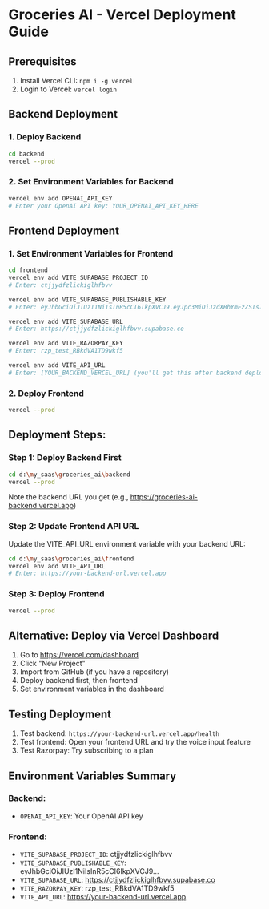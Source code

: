 # Groceries AI - Vercel Deployment Guide

## Prerequisites
1. Install Vercel CLI: `npm i -g vercel`
2. Login to Vercel: `vercel login`

## Backend Deployment

### 1. Deploy Backend
```bash
cd backend
vercel --prod
```

### 2. Set Environment Variables for Backend
```bash
vercel env add OPENAI_API_KEY
# Enter your OpenAI API key: YOUR_OPENAI_API_KEY_HERE
```

## Frontend Deployment

### 1. Set Environment Variables for Frontend
```bash
cd frontend
vercel env add VITE_SUPABASE_PROJECT_ID
# Enter: ctjjydfzlickiglhfbvv

vercel env add VITE_SUPABASE_PUBLISHABLE_KEY
# Enter: eyJhbGciOiJIUzI1NiIsInR5cCI6IkpXVCJ9.eyJpc3MiOiJzdXBhYmFzZSIsInJlZiI6ImN0amp5ZGZ6bGlja2lnbGhmYnZ2Iiwicm9sZSI6ImFub24iLCJpYXQiOjE3NTY1NDYyNTcsImV4cCI6MjA3MjEyMjI1N30.6hn93NsXLsI2-X1VpXalOOEGyzpMQRdp3Sgi4tDUoT8

vercel env add VITE_SUPABASE_URL
# Enter: https://ctjjydfzlickiglhfbvv.supabase.co

vercel env add VITE_RAZORPAY_KEY
# Enter: rzp_test_RBkdVA1TD9wkf5

vercel env add VITE_API_URL
# Enter: [YOUR_BACKEND_VERCEL_URL] (you'll get this after backend deployment)
```

### 2. Deploy Frontend
```bash
vercel --prod
```

## Deployment Steps:

### Step 1: Deploy Backend First
```bash
cd d:\my_saas\groceries_ai\backend
vercel --prod
```
Note the backend URL you get (e.g., https://groceries-ai-backend.vercel.app)

### Step 2: Update Frontend API URL
Update the VITE_API_URL environment variable with your backend URL:
```bash
cd d:\my_saas\groceries_ai\frontend
vercel env add VITE_API_URL
# Enter: https://your-backend-url.vercel.app
```

### Step 3: Deploy Frontend
```bash
vercel --prod
```

## Alternative: Deploy via Vercel Dashboard
1. Go to https://vercel.com/dashboard
2. Click "New Project"
3. Import from GitHub (if you have a repository)
4. Deploy backend first, then frontend
5. Set environment variables in the dashboard

## Testing Deployment
1. Test backend: `https://your-backend-url.vercel.app/health`
2. Test frontend: Open your frontend URL and try the voice input feature
3. Test Razorpay: Try subscribing to a plan

## Environment Variables Summary

### Backend:
- `OPENAI_API_KEY`: Your OpenAI API key

### Frontend:
- `VITE_SUPABASE_PROJECT_ID`: ctjjydfzlickiglhfbvv
- `VITE_SUPABASE_PUBLISHABLE_KEY`: eyJhbGciOiJIUzI1NiIsInR5cCI6IkpXVCJ9...
- `VITE_SUPABASE_URL`: https://ctjjydfzlickiglhfbvv.supabase.co
- `VITE_RAZORPAY_KEY`: rzp_test_RBkdVA1TD9wkf5
- `VITE_API_URL`: https://your-backend-url.vercel.app
